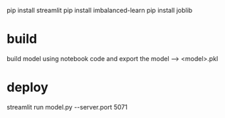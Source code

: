 pip install streamlit
pip install imbalanced-learn
pip install joblib

# build
build model using notebook code and export the model --> \<model\>.pkl

# deploy
streamlit run model.py --server.port 5071